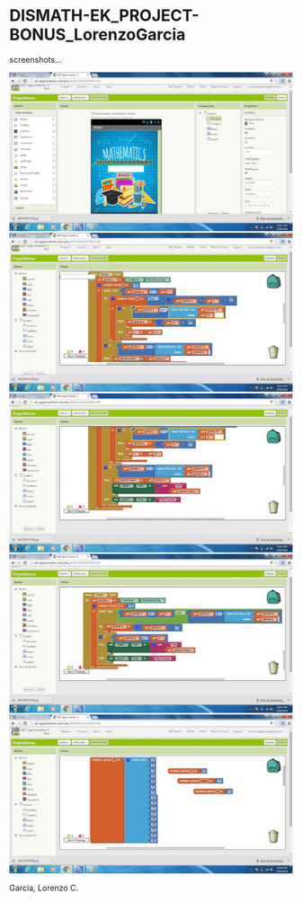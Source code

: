 # DISMATH-EK_PROJECT-BONUS_LorenzoGarcia

screenshots...

![Screenshot1](Screenshot1.jpg)
![Screenshot2](Screenshot2.jpg)
![Screenshot3](Screenshot3.jpg)
![Screenshot4](Screenshot4.jpg)
![Screenshot5](Screenshot5.jpg)


Garcia, Lorenzo C.
